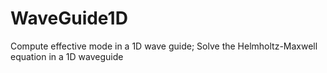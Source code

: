 # WaveGuide1D
Compute effective mode in a 1D wave guide;
Solve the Helmholtz-Maxwell equation in a 1D waveguide
